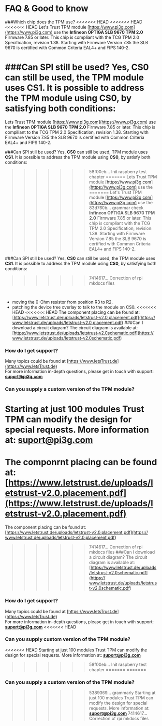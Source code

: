 # FAQ & Good to know
###Which chip does the TPM use?
<<<<<<< HEAD
<<<<<<< HEAD
<<<<<<< HEAD
Let's Trust TPM module [https://www.pi3g.com](https://www.pi3g.com) use the 
**Infineon OPTIGA SLB 9670 TPM 2.0** Firmware 7.85 or later. This chip is 
compliant with the TCG TPM 2.0 Specification, revision 1.38. Starting with 
Firmware Version 7.85 the SLB 9670 is certified with Common Criteria EAL4+ and 
FIPS 140-2.

###Can SPI still be used?
Yes, **CS0** can still be used, the TPM module uses **CS1**. 
It is possible to address the TPM module using **CS0**, by satisfying both 
conditions:
=======
Lets Trust TPM module [https://www.pi3g.com](https://www.pi3g.com) use the **Infineon OPTIGA SLB 9670 TPM 2.0** Firmware 7.85 or later. This chip is compiliant to the TCG TPM 2.0 Specification, revision 1.38. Starting with Firmware Version 7.85 the SLB 9670 is certified with Common Criteria EAL4+ and FIPS 140-2.

###Can SPI still be used?
Yes, **CS0** can still be used, TPM module uses **CS1**. 
It is possible to address the TPM module using **CS0**, by satisfy both conditions:
>>>>>>> 58f00eb... Init raspberry test chapter
=======
Lets Trust TPM module [https://www.pi3g.com](https://www.pi3g.com) use the 
=======
Let's Trust TPM module [https://www.pi3g.com](https://www.pi3g.com) use the 
>>>>>>> 83d760b... grammar check
**Infineon OPTIGA SLB 9670 TPM 2.0** Firmware 7.85 or later. This chip is 
compliant with the TCG TPM 2.0 Specification, revision 1.38. Starting with 
Firmware Version 7.85 the SLB 9670 is certified with Common Criteria EAL4+ and 
FIPS 140-2.

###Can SPI still be used?
Yes, **CS0** can still be used, the TPM module uses **CS1**. 
It is possible to address the TPM module using **CS0**, by satisfying both 
conditions:
>>>>>>> 7414617... Correction of rpi mkdocs files
<br />

* moving the 0-Ohm resistor from position R3 to R2, <br />
* patching the device tree overlay to talk to the module on CS0.
<<<<<<< HEAD
<<<<<<< HEAD
The component placing can be found at: 
[https://www.letstrust.de/uploads/letstrust-v2.0.placement.pdf](https://
www.letstrust.de/uploads/letstrust-v2.0.placement.pdf)
###Can I download a circuit diagram?
The circuit diagram is available at: 
[https://www.letstrust.de/uploads/letstrust-v2.0schematic.pdf](https://
www.letstrust.de/uploads/letstrust-v2.0schematic.pdf)
### How do I get support?
Many topics could be found at 
[https://www.letsTrust.de](https://www.letsTrust.de)<br />
For more information in-depth questions, please get in touch with support: 
**<suport@pi3g.com>**
### Can you supply a custom version of the TPM module?
Starting at just 100 modules Trust TPM can modify the design for special 
requests. More information at: **<suport@pi3g.com>**
=======
The componrnt placing can be found at: [https://www.letstrust.de/uploads/letstrust-v2.0.placement.pdf](https://www.letstrust.de/uploads/letstrust-v2.0.placement.pdf)
=======
The component placing can be found at: 
[https://www.letstrust.de/uploads/letstrust-v2.0.placement.pdf](https://
www.letstrust.de/uploads/letstrust-v2.0.placement.pdf)
>>>>>>> 7414617... Correction of rpi mkdocs files
###Can I download a circuit diagram?
The circuit diagram is available at: 
[https://www.letstrust.de/uploads/letstrust-v2.0schematic.pdf](https://
www.letstrust.de/uploads/letstrust-v2.0schematic.pdf)
### How do I get support?
Many topics could be found at 
[https://www.letsTrust.de](https://www.letsTrust.de)<br />
For more information in-depth questions, please get in touch with support: 
**<suport@pi3g.com>**
<<<<<<< HEAD
### Can you supply custom version of the TPM module?
<<<<<<< HEAD
Starting at just 100 modules Trust TPM can modify the design for special requests. More information at: **<suport@pi3g.com>**

>>>>>>> 58f00eb... Init raspberry test chapter
=======
=======
### Can you supply a custom version of the TPM module?
>>>>>>> 5389369... grammarly
Starting at just 100 modules Trust TPM can modify the design for special 
requests. More information at: **<suport@pi3g.com>**
>>>>>>> 7414617... Correction of rpi mkdocs files
